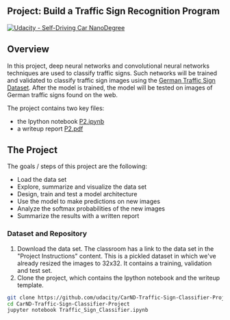 ## Project: Build a Traffic Sign Recognition Program
[![Udacity - Self-Driving Car NanoDegree](https://s3.amazonaws.com/udacity-sdc/github/shield-carnd.svg)](http://www.udacity.com/drive)

Overview
---
In this project, deep neural networks and convolutional neural networks techniques are used to classify traffic signs. Such networks will be trained and validated to classify traffic sign images using the [German Traffic Sign Dataset](http://benchmark.ini.rub.de/?section=gtsrb&subsection=dataset). After the model is trained, the model will be tested on images of German traffic signs found on the web.


The project contains two key files: 
* the Ipython notebook [P2.ipynb](https://github.com/araptig/CarND-term1-project2-Traffic-Sign-Classifier/blob/master/P2.ipynb)
* a writeup report [P2.pdf](https://github.com/araptig/CarND-term1-project2-Traffic-Sign-Classifier/blob/master/P2.pdf)

The Project
---
The goals / steps of this project are the following:
* Load the data set
* Explore, summarize and visualize the data set
* Design, train and test a model architecture
* Use the model to make predictions on new images
* Analyze the softmax probabilities of the new images
* Summarize the results with a written report


### Dataset and Repository

1. Download the data set. The classroom has a link to the data set in the "Project Instructions" content. This is a pickled dataset in which we've already resized the images to 32x32. It contains a training, validation and test set.
2. Clone the project, which contains the Ipython notebook and the writeup template.
```sh
git clone https://github.com/udacity/CarND-Traffic-Sign-Classifier-Project
cd CarND-Traffic-Sign-Classifier-Project
jupyter notebook Traffic_Sign_Classifier.ipynb
```

